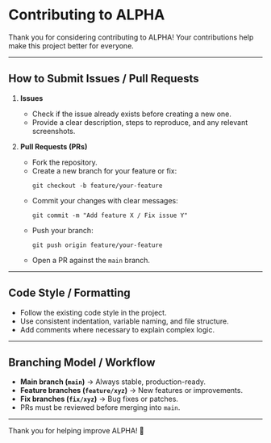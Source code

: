# Contributing to ALPHA

Thank you for considering contributing to ALPHA! Your contributions help make this project better for everyone.

---

## How to Submit Issues / Pull Requests

1. **Issues**  
   - Check if the issue already exists before creating a new one.  
   - Provide a clear description, steps to reproduce, and any relevant screenshots.

2. **Pull Requests (PRs)**  
   - Fork the repository.  
   - Create a new branch for your feature or fix:  
     ```
     git checkout -b feature/your-feature
     ```  
   - Commit your changes with clear messages:  
     ```
     git commit -m "Add feature X / Fix issue Y"
     ```  
   - Push your branch:  
     ```
     git push origin feature/your-feature
     ```  
   - Open a PR against the `main` branch.

---

## Code Style / Formatting

- Follow the existing code style in the project.  
- Use consistent indentation, variable naming, and file structure.  
- Add comments where necessary to explain complex logic.

---

## Branching Model / Workflow

- **Main branch (`main`)** → Always stable, production-ready.  
- **Feature branches (`feature/xyz`)** → New features or improvements.  
- **Fix branches (`fix/xyz`)** → Bug fixes or patches.  
- PRs must be reviewed before merging into `main`.  

---

Thank you for helping improve ALPHA! 🚀
